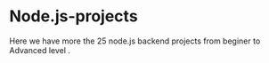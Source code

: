 # Node.js-projects
Here we have more the 25 node.js backend projects from beginer to Advanced level .
